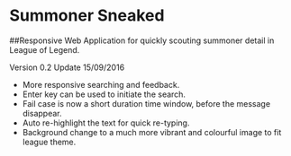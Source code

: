 # Summoner Sneaked
##Responsive Web Application for quickly scouting summoner detail in League of Legend. 



Version 0.2 Update 15/09/2016
* More responsive searching and feedback.
* Enter key can be used to initiate the search.
* Fail case is now a short duration time window, before the message disappear.
* Auto re-highlight the text for quick re-typing.
* Background change to a much more vibrant and colourful image to fit league theme.
